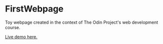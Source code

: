# FirstWebpage
Toy webpage created in the context of The Odin Project's web development course.

[Live demo here.](http://renoub.github.io/FirstWebpage)
